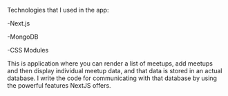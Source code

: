 Technologies that I used in the app:

-Next.js

-MongoDB

-CSS Modules

This is application 
where you can render a list of meetups, 
add meetups and then display 
individual meetup data,
and that data is stored in an actual database.
I write the code for communicating
with that database by using the powerful features 
NextJS offers.
